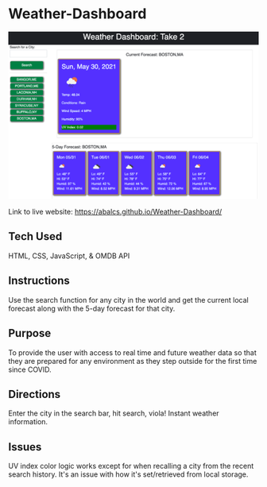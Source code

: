 # Weather-Dashboard

![Weather Dashboard Image](develop/img/weather.png)


Link to live website: https://abalcs.github.io/Weather-Dashboard/

## Tech Used
HTML, CSS, JavaScript, & OMDB API

## Instructions
Use the search function for any city in the world and get the current local forecast along with the 5-day forecast for that city.  

## Purpose
To provide the user with access to real time and future weather data so that they are prepared for any environment as they step outside for the first time since COVID.  

## Directions
Enter the city in the search bar, hit search, viola!  Instant weather information.    

## Issues
UV index color logic works except for when recalling a city from the recent search history.  It's an issue with how it's set/retrieved from local storage.